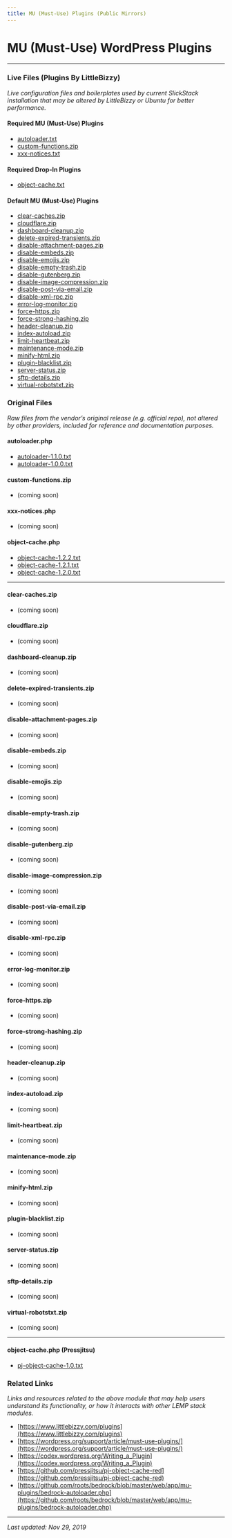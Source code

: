 ```yaml
---
title: MU (Must-Use) Plugins (Public Mirrors)
---
```


# MU (Must-Use) WordPress Plugins

----

### Live Files (Plugins By LittleBizzy)

*Live configuration files and boilerplates used by current SlickStack installation that may be altered by LittleBizzy or Ubuntu for better performance.*

#### Required MU (Must-Use) Plugins

* [autoloader.txt](autoloader.txt)
* [custom-functions.zip](custom-functions.zip)
* [xxx-notices.txt](xxx-notices.txt)

#### Required Drop-In Plugins

* [object-cache.txt](object-cache.txt)

#### Default MU (Must-Use) Plugins

* <a href="clear-caches.zip">clear-caches.zip</a>
* <a href="cloudflare.zip">cloudflare.zip</a>
* <a href="dashboard-cleanup.zip">dashboard-cleanup.zip</a>
* <a href="delete-expired-transients.zip">delete-expired-transients.zip</a>
* <a href="disable-attachment-pages.zip">disable-attachment-pages.zip</a>
* <a href="disable-embeds.zip">disable-embeds.zip</a>
* <a href="disable-emojis.zip">disable-emojis.zip</a>
* <a href="disable-empty-trash.zip">disable-empty-trash.zip</a>
* <a href="disable-gutenberg.zip">disable-gutenberg.zip</a>
* <a href="disable-image-compression.zip">disable-image-compression.zip</a>
* <a href="disable-post-via-email.zip">disable-post-via-email.zip</a>
* <a href="disable-xml-rpc.zip">disable-xml-rpc.zip</a>
* <a href="error-log-monitor.zip">error-log-monitor.zip</a>
* <a href="force-https.zip">force-https.zip</a>
* <a href="force-strong-hashing.zip">force-strong-hashing.zip</a>
* <a href="header-cleanup.zip">header-cleanup.zip</a>
* <a href="index-autoload.zip">index-autoload.zip</a>
* <a href="limit-heartbeat.zip">limit-heartbeat.zip</a>
* <a href="maintenance-mode.zip">maintenance-mode.zip</a>
* <a href="minify-html.zip">minify-html.zip</a>
* <a href="plugin-blacklist.zip">plugin-blacklist.zip</a>
* <a href="server-status.zip">server-status.zip</a>
* <a href="sftp-details.zip">sftp-details.zip</a>
* <a href="virtual-robotstxt.zip">virtual-robotstxt.zip</a>

### Original Files

*Raw files from the vendor’s original release (e.g. official repo), not altered by other providers, included for reference and documentation purposes.*

#### autoloader.php

* [autoloader-1.1.0.txt](autoloader-1.1.0.txt)
* [autoloader-1.0.0.txt](autoloader-1.0.0.txt)

#### custom-functions.zip

* (coming soon)

#### xxx-notices.php

* (coming soon)

#### object-cache.php

* [object-cache-1.2.2.txt](object-cache-1.2.2.txt)
* [object-cache-1.2.1.txt](object-cache-1.2.1.txt)
* [object-cache-1.2.0.txt](object-cache-1.2.0.txt)

----

#### clear-caches.zip

* (coming soon)

#### cloudflare.zip

* (coming soon)

#### dashboard-cleanup.zip

* (coming soon)

#### delete-expired-transients.zip

* (coming soon)

#### disable-attachment-pages.zip

* (coming soon)

#### disable-embeds.zip

* (coming soon)

#### disable-emojis.zip

* (coming soon)

#### disable-empty-trash.zip

* (coming soon)

#### disable-gutenberg.zip

* (coming soon)

#### disable-image-compression.zip

* (coming soon)

#### disable-post-via-email.zip

* (coming soon)

#### disable-xml-rpc.zip

* (coming soon)

#### error-log-monitor.zip

* (coming soon)

#### force-https.zip

* (coming soon)

#### force-strong-hashing.zip

* (coming soon)

#### header-cleanup.zip

* (coming soon)

#### index-autoload.zip

* (coming soon)

#### limit-heartbeat.zip

* (coming soon)

#### maintenance-mode.zip

* (coming soon)

#### minify-html.zip

* (coming soon)

#### plugin-blacklist.zip

* (coming soon)

#### server-status.zip

* (coming soon)

#### sftp-details.zip

* (coming soon)

#### virtual-robotstxt.zip

* (coming soon)

----

#### object-cache.php (Pressjitsu)

* [pj-object-cache-1.0.txt](pj-object-cache-1.0.txt)

### Related Links

*Links and resources related to the above module that may help users understand its functionality, or how it interacts with other LEMP stack modules.*

* [https://www.littlebizzy.com/plugins](https://www.littlebizzy.com/plugins)
* [https://wordpress.org/support/article/must-use-plugins/](https://wordpress.org/support/article/must-use-plugins/)
* [https://codex.wordpress.org/Writing_a_Plugin](https://codex.wordpress.org/Writing_a_Plugin)
* [https://github.com/pressjitsu/pj-object-cache-red](https://github.com/pressjitsu/pj-object-cache-red)
* [https://github.com/roots/bedrock/blob/master/web/app/mu-plugins/bedrock-autoloader.php](https://github.com/roots/bedrock/blob/master/web/app/mu-plugins/bedrock-autoloader.php)

----

*Last updated: Nov 29, 2019*
